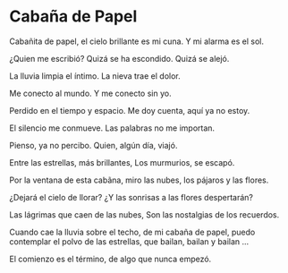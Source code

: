 # Cabaña de Papel

Cabañita de papel, 
el cielo brillante es mi cuna.
Y mi alarma es el sol.

¿Quien me escribió?
Quizá se ha escondido. 
Quizá se alejó.

La lluvia limpia el íntimo.
La nieva trae el dolor.

Me conecto al mundo.
Y me conecto sin yo.

Perdido en el tiempo y espacio.
Me doy cuenta, aquí ya no estoy.

El silencio me conmueve.
Las palabras no me importan.

Pienso, ya no percibo.
Quien, algún día, viajó.

Entre las estrellas, más brillantes,
Los murmurios, se escapó.

Por la ventana de esta cabãna,
miro las nubes, los pájaros y las flores.

¿Dejará el cielo de llorar?
¿Y las sonrisas a las flores despertarán?

Las lágrimas que caen de las nubes,
Son las nostalgias de los recuerdos.

Cuando cae la lluvia sobre el techo,
de mi cabaña de papel,
puedo contemplar el polvo de las estrellas,
que bailan, bailan y bailan ...

El comienzo es el término, 
de algo que nunca empezó.
